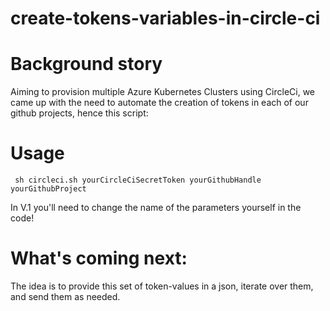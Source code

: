 # create-tokens-variables-in-circle-ci

# Background story
Aiming to provision multiple Azure Kubernetes Clusters using CircleCi, we came up with the need to automate the creation of tokens in each of our github projects, hence this script:

# Usage
```
 sh circleci.sh yourCircleCiSecretToken yourGithubHandle yourGithubProject
```

In V.1 you'll need to change the name of the parameters yourself in the code!

# What's coming next:
The idea is to provide this set of token-values in a json, iterate over them, and send them as needed.
